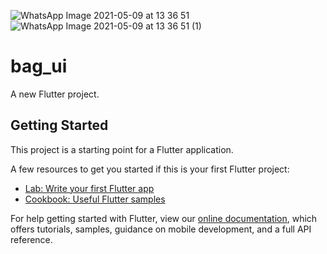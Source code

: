 ![WhatsApp Image 2021-05-09 at 13 36 51](https://user-images.githubusercontent.com/27766375/117578169-d7c82580-b0cb-11eb-9ce4-3870a5f45caa.jpeg)
![WhatsApp Image 2021-05-09 at 13 36 51 (1)](https://user-images.githubusercontent.com/27766375/117578171-d8f95280-b0cb-11eb-9896-3d87a8ba5a82.jpeg)
# bag_ui

A new Flutter project.

## Getting Started

This project is a starting point for a Flutter application.

A few resources to get you started if this is your first Flutter project:

- [Lab: Write your first Flutter app](https://flutter.dev/docs/get-started/codelab)
- [Cookbook: Useful Flutter samples](https://flutter.dev/docs/cookbook)

For help getting started with Flutter, view our
[online documentation](https://flutter.dev/docs), which offers tutorials,
samples, guidance on mobile development, and a full API reference.
